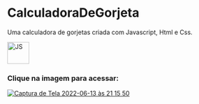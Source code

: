 # CalculadoraDeGorjeta

Uma calculadora de gorjetas criada com Javascript, Html e Css.

<div style="display:inline_block" >
  
  <img align="center" alt="JS" src="https://upload.wikimedia.org/wikipedia/commons/3/3b/Javascript_Logo.png" style="height:50px; width:auto" target="_blank">
  
### Clique na imagem para acessar:
  
  [![Captura de Tela 2022-06-13 às 21 15 50](https://user-images.githubusercontent.com/61170444/173467864-b2ba0cf4-1f90-4c6f-9658-793859be5bdb.png)](https://caioassis-dev.github.io/CalculadoraDeGorjeta/)
